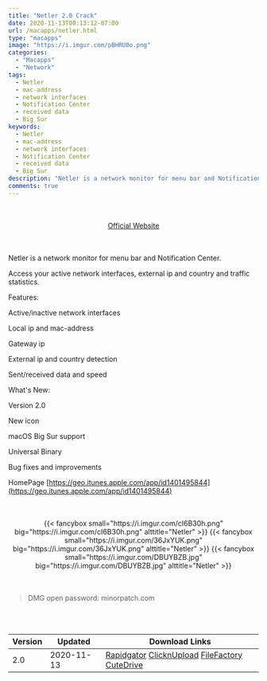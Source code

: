 ```yaml
---
title: "Netler 2.0 Crack"
date: 2020-11-13T00:13:12-07:00
url: /macapps/netler.html
type: "macapps"
image: "https://i.imgur.com/pBHRU0o.png"
categories:
  - "Macapps"
  - "Network"
tags:
  - Netler
  - mac-address
  - network interfaces
  - Notification Center
  - received data
  - Big Sur
keywords:
  - Netler
  - mac-address
  - network interfaces
  - Notification Center
  - received data
  - Big Sur
description: "Netler is a network monitor for menu bar and Notification Center."
comments: true
---
```


<br/>
<br/>
<center>
<a href="https://geo.itunes.apple.com/app/id1401495844" target="blank"><div class="border border-blue-500 rounded-lg transition duration-500 
    ease-in-out w-48 text-lg text-blue-500 text-center hover:bg-blue-500 hover:text-white">
  Official Website 
</div></a>
</center>
<br/>
<br/>

Netler is a network monitor for menu bar and Notification Center.

Access your active network interfaces, external ip and country and traffic statistics.

Features:

Active/inactive network interfaces

Local ip and mac-address

Gateway ip

External ip and country detection

Sent/received data and speed

What's New:



Version 2.0

New icon

macOS Big Sur support

Universal Binary

Bug fixes and improvements

HomePage [https://geo.itunes.apple.com/app/id1401495844](https://geo.itunes.apple.com/app/id1401495844)

<script async src="https://pagead2.googlesyndication.com/pagead/js/adsbygoogle.js"></script>
<ins class="adsbygoogle"
     style="display:block; text-align:center;"
     data-ad-layout="in-article"
     data-ad-format="fluid"
     data-ad-client="ca-pub-8746275014476192"
     data-ad-slot="5144997159"></ins>
<script>
     (adsbygoogle = window.adsbygoogle || []).push({});
</script>
<br/>
<br/>


<center>
<div class="w-full grid grid-cols-3 flex gap-2">
{{< fancybox small="https://i.imgur.com/cI6B30h.png" big="https://i.imgur.com/cI6B30h.png" alttitle="Netler" >}}
{{< fancybox small="https://i.imgur.com/36JxYUK.png" big="https://i.imgur.com/36JxYUK.png" alttitle="Netler" >}}
{{< fancybox small="https://i.imgur.com/DBUYBZB.jpg" big="https://i.imgur.com/DBUYBZB.jpg" alttitle="Netler" >}}
</div>
</center>

<br/>
<br/>


> DMG open password: minorpatch.com

<br/>
<br/>
<div id="history_version" class="history_version">

| Version | Updated | Download Links |
| ---- | ---- | ---- |
| 2.0 | 2020-11-13 | [Rapidgator](https://ouo.io/56xZsZ)   [ClicknUpload](https://ouo.io/J3iXjZ)   [FileFactory](https://ouo.io/kz2OHi)   [CuteDrive](https://ouo.io/OfyBa5) |

</div>
